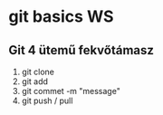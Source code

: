 # git basics WS


## Git 4 ütemű fekvőtámasz
1. git clone <repository link>
2. git add <filename>
3. git commet -m "message"
4. git push / pull
